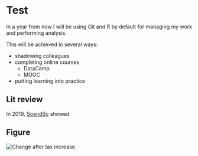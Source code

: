# Test

In a year from now I will be using Git and R by default for managing my work and performing analysis.  

This will be achieved in several ways:

* shadowing colleagues
* completing online courses
    * DataCamp
    * MOOC
* putting learning into practice

## Lit review

In 2019, [SoandSo](https://bmcpublichealth.biomedcentral.com/articles/10.1186/s12889-019-7908-5) showed 

## Figure

![Change after tax increase](https://seanasbury.files.wordpress.com/2011/04/obamacare-tax-chart.jpg) 
